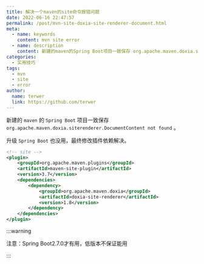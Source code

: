 ```yaml
---
title: 解决一个maven的site命令报错问题
date: 2022-06-16 22:47:57
permalink: /post/mvn-site-doxia-site-renderer-document.html
meta:
  - name: keywords
    content: mvn site error
  - name: description
    content: 新建的maven的Spring Boot项目一致保存 org.apache.maven.doxia.siterenderer.DocumentContent not found。
categories:
  - 实用技巧
tags:
  - mvn
  - site
  - error
author: 
  name: terwer
  link: https://github.com/terwer
---
```

新建的 `maven` 的 `Spring Boot` 项目一致保存 `org.apache.maven.doxia.siterenderer.DocumentContent not found` 。

升级 `Spring Boot` 也没用，最终修改插件依赖解决。

```xml
<!-- site -->
<plugin>
    <groupId>org.apache.maven.plugins</groupId>
    <artifactId>maven-site-plugin</artifactId>
    <version>3.7</version>
    <dependencies>
        <dependency>
            <groupId>org.apache.maven.doxia</groupId>
            <artifactId>doxia-site-renderer</artifactId>
            <version>1.8</version>
        </dependency>
    </dependencies>
</plugin>
```

:::warning

注意：Spring Boot2.7.0才有用，低版本不保证能用

:::
